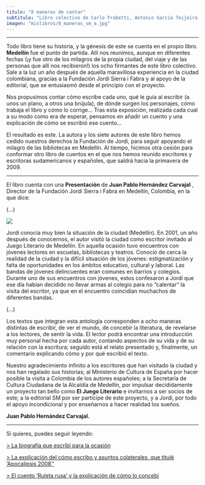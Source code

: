 ```yaml
---
titulo: "8 maneras de contar"
subtitulo: "Libro colectivo de Carlo Frabetti, Antonio García Teijeiro, Ricardo Gómez, Alfredo Gómez Cerdá, Andreu Martín, Gonzalo Moure, Care Santos y Jordi Sierra y Fabra *(Los 8 de Medellín)*. Editorial SM. Colección Materiales. Noviembre de 2008"
imagen: "mislibros/8_maneras_sm_a.jpg"
---
```

* * *

Todo libro tiene su historia, y la génesis de este se cuenta en el propio
libro. **Medellín** fue el punto de partida. Allí nos reunimos, aunque en
diferentes fechas (¡y fue otro de los milagros de la propia ciudad, del viaje
y de las personas que allí nos recibieron!) los ocho firmantes de este libro
colectivo. Sale a la luz un año después de aquella maravillosa experiencia en
la ciudad colombiana, gracias a la Fundación Jordi Sierra i Fabra y al apoyo
de la editorial, que se entusiasmó desde el principio con el proyecto.

Nos propusimos contar cómo escribe cada uno, qué le guía al escribir (a unos
un plano, a otros una brújula), de dónde surgen los personajes, cómo trabaja
el libro y cómo lo corrige… Tras esta exposición, realizada cada cual a su
modo como era de esperar, pensamos en añadir un cuento y una explicación de
cómo se escribió ese cuento…

El resultado es este. La autora y los siete autores de este libro hemos
cedido nuestros derechos la Fundación de Jordi, para seguir apoyando el
milagro de las bibliotecas en Medellín. Al tiempo, hicimos otra cesión para
conformar otro libro de cuentos en el que nos hemos reunido escritores y
escritoras sudamericanos y españoles, que saldrá hacia la primavera de 2009.

* * *

El libro cuenta con una **Presentación** de **Juan Pablo Hernández Carvajal**
, Director de la Fundación Jordi Sierra i Fabra en Medellín, Colombia, en la
que dice:

(...)

![](/imagenes/mislibros/8_maneras_sm_c.jpg)

Jordi conocía muy bien la situación de la ciudad (Medellín). En 2001, un año
después de conocernos, el autor visitó la ciudad como escritor invitado al
Juego Literario de Medellín. En aquella ocasión tuvo encuentros con jóvenes
lectores en escuelas, bibliotecas y teatros. Conoció de cerca la realidad de
la ciudad y la difícil situación de los jóvenes: estigmatización y falta de
oportunidades en los ámbitos educativo, cultural y laboral. Las bandas de
jóvenes delincuentes eran comunes en barrios y colegios. Durante uno de sus
encuentros con jóvenes, estos confesaron a Jordi que ese día habían decidido
no llevar armas al colegio para no “calentar” la visita del escritor, ya que
en el encuentro coincidían muchachos de diferentes bandas.

(...)

Los textos que integran esta antología corresponden a ocho maneras distintas
de escribir, de ver el mundo, de concebir la literatura, de revelarse a los
lectores, de sentir la vida. El lector podrá encontrar una introducción muy
personal hecha por cada autor, contando aspectos de su vida y de su relación
con la escritura; seguido está el relato presentado y, finalmente, un
comentario explicando cómo y por qué escribió el texto.

Nuestro agradecimiento infinito a los escritores que han visitado la ciudad y
nos han regalado sus historias; al Ministerio de Cultura de España por hacer
posible la visita a Colombia de los autores españoles; a la Secretaría de
Cultura Ciudadana de la Alcaldía de Medellín, por impulsar decididamente un
proyecto tan bello como **El Juego Literario** e invitarnos a ser socios de
este; a la editorial SM por ser partícipe de este proyecto, y a Jordi, por
todo el apoyo incondicional y por enseñarnos a hacer realidad los sueños.

**Juan Pablo Hernández Carvajal.**

* * *

Si quieres, puedes seguir leyendo:

[> La biografía que escribí para la
ocasión](http://www.ricardogomez.com/ver/biografia/bio_ocho)

[> La explicación del cómo escribo y asuntos colaterales, que titulé
‘Apocalipsis 2008’‘](http:/ver/paraleer/apocalipsis)

[> El cuento ‘Ruleta rusa’ y la explicación de cómo lo
concebí](/ver/paraleer/ruleta)

